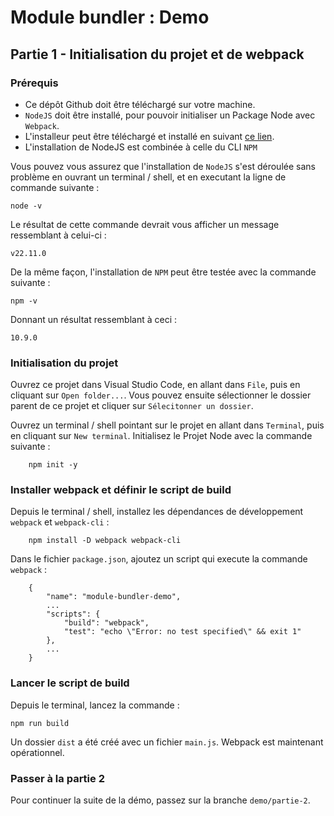 # Module bundler : Demo
## Partie 1 - Initialisation du projet et de webpack

### Prérequis
- Ce dépôt Github doit être téléchargé sur votre machine. 
- `NodeJS` doit être installé, pour pouvoir initialiser un Package Node avec `Webpack`. 
- L'installeur peut être téléchargé et installé en suivant [ce lien](http://localhost/ "Site web de NodeJS").
- L'installation de NodeJS est combinée à celle du CLI `NPM`

Vous pouvez vous assurez que l'installation de `NodeJS` s'est déroulée sans problème en ouvrant un terminal / shell, et en executant la ligne de commande suivante : 

    node -v

Le résultat de cette commande devrait vous afficher un message ressemblant à celui-ci :

    v22.11.0

De la même façon, l'installation de `NPM` peut être testée avec la commande suivante : 

    npm -v

Donnant un résultat ressemblant à ceci : 
    
    10.9.0

### Initialisation du projet
Ouvrez ce projet dans Visual Studio Code, en allant dans `File`, puis en cliquant sur `Open folder...`. Vous pouvez ensuite sélectionner le dossier parent de ce projet et cliquer sur `Sélecitonner un dossier`.

Ouvrez un terminal / shell pointant sur le projet en allant dans `Terminal`, puis en cliquant sur `New terminal`. Initialisez le Projet Node avec la commande suivante : 

        npm init -y 

### Installer webpack et définir le script de build
Depuis le terminal / shell, installez les dépendances de développement `webpack` et `webpack-cli` :

        npm install -D webpack webpack-cli

Dans le fichier `package.json`, ajoutez un script qui execute la commande `webpack` : 

        {
            "name": "module-bundler-demo",
            ...
            "scripts": {
                "build": "webpack",
                "test": "echo \"Error: no test specified\" && exit 1"
            },
            ...
        }

### Lancer le script de build
Depuis le terminal, lancez la commande :

    npm run build

Un dossier `dist` a été créé avec un fichier `main.js`. Webpack est maintenant opérationnel.

### Passer à la partie 2
Pour continuer la suite de la démo, passez sur la branche `demo/partie-2`. 